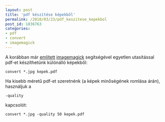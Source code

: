 ```yaml
---
layout: post
title: 'pdf készítése képekből'
permalink: /2010/03/23/pdf_keszitese_kepekbol
post_id: 1836763
categories: 
- pdf
- convert
- imagemagick
---
```


A korábban már 
[említett](/2010/01/22/imagemagick) 
[imagemagick](http://www.imagemagick.org/) segítségével egyetlen utasítással pdf-et készíthetünk különálló képekből: 
```
convert *.jpg kepek.pdf
``` 
Ha kisebb méretű pdf-et szeretnénk (a képek minőségének romlása árán), használjuk a 
```
-quality
```
 kapcsolót: 
```
convert *.jpg -quality 50 kepek.pdf
```